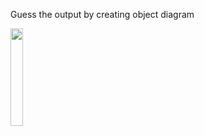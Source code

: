 Guess the output by creating object diagram

<img src='https://github.com/McLarenCollege/foundations_public/raw/main/images/object-diagram-hello-greeting.png' width=20% />
